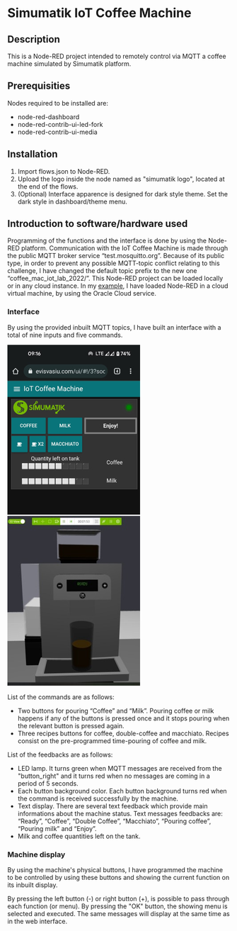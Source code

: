 # Simumatik IoT Coffee Machine

## Description

This is a Node-RED project intended to remotely control via MQTT a coffee machine simulated by Simumatik platform. 

## Prerequisities

Nodes required to be installed are: 
- node-red-dashboard
- node-red-contrib-ui-led-fork
- node-red-contrib-ui-media

## Installation

1. Import flows.json to Node-RED.
2. Upload the logo inside the node named as "simumatik logo", located at the end of the flows. 
3. (Optional) Interface apparence is designed for dark style theme. Set the dark style in dashboard/theme menu. 

## Introduction to software/hardware used

Programming of the functions and the interface is done by using the Node-RED platform. Communication with the IoT Coffee Machine is made through the public MQTT broker service “test.mosquitto.org”. Because of its public type, in order to prevent any possible MQTT-topic conflict relating to this challenge, I have changed the default topic prefix to the new one “coffee_mac_iot_lab_2022/”. 
This Node-RED project can be loaded locally or in any cloud instance. In my [example](https://evisvasiu.com/ui/#!/3?socketid=pUpuodymT3KdQSsNAAIW), I have loaded Node-RED in a cloud virtual machine, by using the Oracle Cloud service.

### Interface

By using the provided inbuilt MQTT topics, I have built an interface with a total of nine inputs and five commands. 

![Fig. 1. Cloud interface of the machine](/ui-media/interface2.jpg) ![Fig. 1. Cloud interface of the machine](/ui-media/machine1.jpg)

List of the commands are as follows: 
-	Two buttons for pouring “Coffee” and “Milk”. Pouring coffee or milk happens if any of the buttons is pressed once and it stops pouring when the relevant button is pressed again. 
-	Three recipes buttons for coffee, double-coffee and macchiato.  Recipes consist on the pre-programmed time-pouring of coffee and milk. 


List of the feedbacks are as follows: 

-	LED lamp. It turns green when MQTT messages are received from the "button_right" and it turns red when no messages are coming in a period of 5 seconds. 
-	Each button background color. Each button background turns red when the command is received successfully by the machine. 
-	Text display. There are several text feedback which provide main informations about the machine status. Text messages feedbacks are: “Ready”, “Coffee”, “Double Coffee”, “Macchiato”, “Pouring coffee”, “Pouring milk” and “Enjoy”.
-	Milk and coffee quantities left on the tank. 


### Machine display


By using the machine's physical buttons, I have programmed the machine to be controlled by using these buttons and showing the current function on its inbuilt display. 

By pressing the left button (-) or right button (+), is possible to pass through each function (or menu). By pressing the "OK" button, the showing menu is selected and executed. The same messages will display at the same time as in the web interface. 
